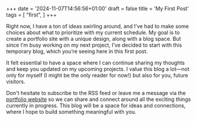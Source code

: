 +++
date = '2024-11-07T14:56:56+01:00'
draft = false
title = 'My First Post'
tags = [
    "first",
]
+++

Right now, I have a ton of ideas swirling around, and I’ve had to make some choices about what to prioritize with my current schedule. My goal is to create a portfolio site with a unique design, along with a blog space. But since I'm busy working on my next project, I’ve decided to start with this temporary blog, which you’re seeing here in this first post.

It felt essential to have a space where I can continue sharing my thoughts and keep you updated on my upcoming projects. I value this blog a lot—not only for myself (I might be the only reader for now!) but also for you, future visitors.

Don't hesitate to subscribe to the RSS feed or leave me a message via the [portfolio website](https://portfolio.lamparelli.eu/contact) so we can share and connect around all the exciting things currently in progress. This blog will be a space for ideas and connections, where I hope to build something meaningful with you.
